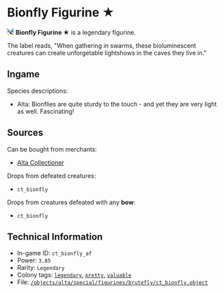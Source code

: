 # Bionfly Figurine ★

<img src="https://raw.githubusercontent.com/Ceterai/Enternia/main/objects/alta/special/figurines/brutefly/ct_bionfly.png" alt="Bionfly Figurine ★ icon" loading="lazy" height=16px width="auto" /> **Bionfly Figurine ★** is a legendary figurine.

The label reads, "When gathering in swarms, these bioluminescent creatures can create unforgetable lightshows in the caves they live in."

## Ingame

Species descriptions:

- Alta: Bionflies are quite sturdy to the touch - and yet they are very light as well. Fascinating!

## Sources

Can be bought from merchants:

- [Alta Collectioner](https://ceterai.github.io/MyEnternia/Wiki/AltaCollectioner)

Drops from defeated creatures:

- `ct_bionfly`

Drops from creatures defeated with any **bow**:

- `ct_bionfly`

## Technical Information

- In-game ID: `ct_bionfly_af`
- Power: `3.85`
- Rarity: `Legendary`
- Colony tags: [`legendary`](https://ceterai.github.io/MyEnternia/Wiki/Tags/Legendary), [`pretty`](https://ceterai.github.io/MyEnternia/Wiki/Tags/Pretty), [`valuable`](https://ceterai.github.io/MyEnternia/Wiki/Tags/Valuable)
- File: [`/objects/alta/special/figurines/brutefly/ct_bionfly.object`](https://github.com/Ceterai/Enternia/blob/main/objects/alta/special/figurines/brutefly/ct_bionfly.object)
